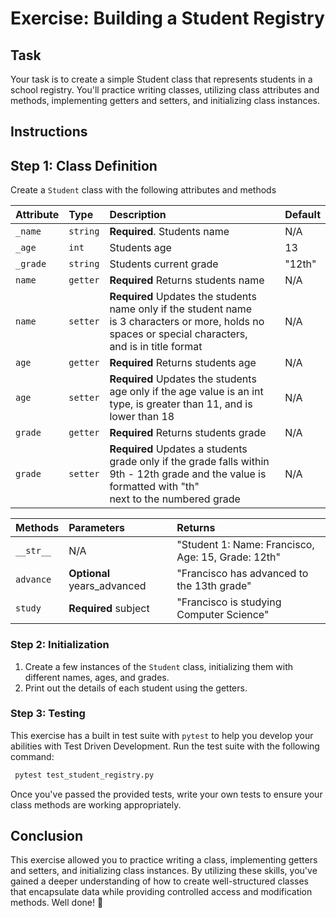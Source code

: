 # Exercise: Building a Student Registry

## Task

Your task is to create a simple Student class that represents students in a school registry. You'll practice writing classes, utilizing class attributes and methods, implementing getters and setters, and initializing class instances.

## Instructions

## Step 1: Class Definition

Create a `Student` class with the following attributes and methods

| Attribute | Type     | Description                | Default |
| :-------- | :------- | :------------------------- |---------|
| `_name` | `string` | **Required**. Students name | N/A |
| `_age` | `int` |  Students age | 13 |
| `_grade` | `string` | Students current grade | "12th" |
| `name` | `getter` | **Required** Returns students name | N/A|
| `name` | `setter` | **Required** Updates the students name only if the student name <br/> is 3 characters or more, holds no spaces or special characters,<br/> and is in title format | N/A |
|`age` | `getter` | **Required** Returns students age | N/A |
| `age`| `setter` | **Required** Updates the students age only if the age value is an int <br/>type, is greater than 11, and is lower than 18 | N/A |
| `grade` | `getter` | **Required** Returns students grade | N/A |
|`grade` | `setter` | **Required** Updates a students grade only if the grade falls within <br/> 9th - 12th grade and the value is formatted with "th" <br/>next to the numbered grade | N/A |

| Methods | Parameters | Returns |
|:--------|:-----------|:-------|
| `__str__` | N/A    | "Student 1: Name: Francisco, Age: 15, Grade: 12th"|
| `advance` | **Optional** years_advanced | "Francisco has advanced to the 13th grade" |
| `study` | **Required** subject | "Francisco is studying Computer Science" |

### Step 2: Initialization

1. Create a few instances of the `Student` class, initializing them with different names, ages, and grades.
2. Print out the details of each student using the getters.

### Step 3: Testing

This exercise has a built in test suite with `pytest` to help you develop your abilities with Test Driven Development. Run the test suite with the following command:

```bash
 pytest test_student_registry.py
```

Once you've passed the provided tests, write your own tests to ensure your class methods are working appropriately.

## Conclusion

This exercise allowed you to practice writing a class, implementing getters and setters, and initializing class instances. By utilizing these skills, you've gained a deeper understanding of how to create well-structured classes that encapsulate data while providing controlled access and modification methods. Well done! 🎉
